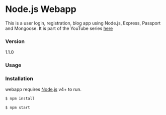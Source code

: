 # Node.js Webapp

This is a user login, registration, blog app using Node.js, Express, Passport and Mongoose. It is part of the YouTube series [here](https://www.youtube.com/watch?v=Z1ktxiqyiLA)

### Version
1.1.0

### Usage


### Installation

webapp requires [Node.js](https://nodejs.org/) v4+ to run.

```sh
$ npm install
```

```sh
$ npm start
```
